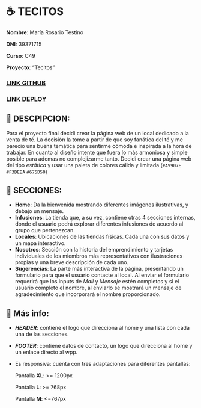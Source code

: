 # :coffee: TECITOS

**Nombre**: María Rosario Testino

**DNI**: 39371715

**Curso**: C49 

**Proyecto**: “Tecitos”

### **[LINK GITHUB](https://github.com/RoTestu/testino_final_bam)**

### **[LINK DEPLOY](https://rotestu.github.io/testino_final_bam/)**

## :cherry_blossom: DESCPIPCION:
Para el proyecto final decidi crear la página web de un local dedicado a la venta de té. La decisión la tome a partir de que soy fanática del té y me parecio una buena temática para sentirme cómoda e inspirada a la hora de trabajar. En cuanto al diseño intente que fuera lo más armoniosa y simple posible para ademas no complejizarme tanto. Decidi crear una página web del tipo *estática* y usar una paleta de colores cálida y limitada (`#A9907E` `#F3DEBA` `#675D50`)

## :herb: SECCIONES:
* **Home**: Da la bienvenida mostrando diferentes imágenes ilustrativas, y debajo un mensaje.
* **Infusiones**: La tienda que, a su vez, contiene otras 4 secciones internas, donde el usuario podrá explorar diferentes infusiones de acuerdo al grupo que pertenezcan.
* **Locales**: Ubicaciones de las tiendas físicas. Cada una con sus datos y un mapa interactivo.
* **Nosotros**:  Sección con la historia del emprendimiento y tarjetas individuales de los miembros más representativos con ilustraciones propias y una breve descripción de cada uno.
* **Sugerencias**: La parte más interactiva de la página, presentando un formulario para que el usuario contacte al local. Al enviar el formulario requerirá que los inputs de *Mail* y *Mensaje* estén completos y si el usuario completo el nombre, al enviarlo se mostrará un mensaje de agradecimiento que incorporará el nombre proporcionado.

## :blossom: Más info:
* ***HEADER***: contiene el logo que direcciona al home y una lista con cada una de las secciones.
* ***FOOTER***: contiene datos de contacto, un logo que direcciona al home y un enlace directo al wpp.
* Es responsiva: cuenta con tres adaptaciones para diferentes pantallas:

   Pantalla **XL**: >= 1200px

   Pantalla **L**: >= 768px

   Pantalla **M**: <=767px